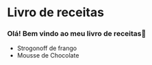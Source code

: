 # Livro de receitas

### Olá! Bem vindo ao meu livro de receitas:handshake:

- Strogonoff de frango
- Mousse de Chocolate

  

